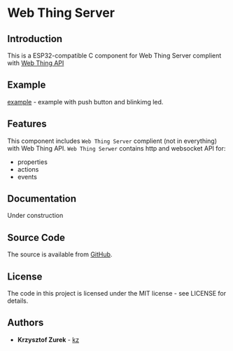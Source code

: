# Web Thing Server

## Introduction

This is a ESP32-compatible C component for Web Thing Server complient with [Web Thing API](https://iot.mozilla.org/wot/#actions-resource)


## Example

[example](https://github.com/KrzysztofZurek1973/iot_web_thing_example.git) - example with push button and blinkimg led.

## Features

This component includes ```Web Thing Server``` complient (not in everything) with Web Thing API.
```Web Thing Serwer``` contains http and websocket API for:

* properties
* actions
* events


## Documentation

Under construction

## Source Code

The source is available from [GitHub](https://github.com/KrzysztofZurek1973/iot_components.git).

## License

The code in this project is licensed under the MIT license - see LICENSE for details.

## Authors

* **Krzysztof Zurek** - [kz](https://github.com/KrzysztofZurek1973)

